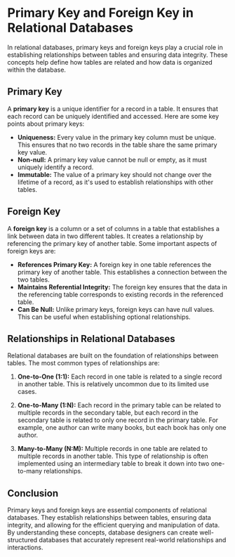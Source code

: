 # Primary Key and Foreign Key in Relational Databases

In relational databases, primary keys and foreign keys play a crucial role in establishing relationships between tables and ensuring data integrity. These concepts help define how tables are related and how data is organized within the database.

## Primary Key

A **primary key** is a unique identifier for a record in a table. It ensures that each record can be uniquely identified and accessed. Here are some key points about primary keys:

- **Uniqueness:** Every value in the primary key column must be unique. This ensures that no two records in the table share the same primary key value.
- **Non-null:** A primary key value cannot be null or empty, as it must uniquely identify a record.
- **Immutable:** The value of a primary key should not change over the lifetime of a record, as it's used to establish relationships with other tables.

## Foreign Key

A **foreign key** is a column or a set of columns in a table that establishes a link between data in two different tables. It creates a relationship by referencing the primary key of another table. Some important aspects of foreign keys are:

- **References Primary Key:** A foreign key in one table references the primary key of another table. This establishes a connection between the two tables.
- **Maintains Referential Integrity:** The foreign key ensures that the data in the referencing table corresponds to existing records in the referenced table.
- **Can Be Null:** Unlike primary keys, foreign keys can have null values. This can be useful when establishing optional relationships.

## Relationships in Relational Databases

Relational databases are built on the foundation of relationships between tables. The most common types of relationships are:

1. **One-to-One (1:1):** Each record in one table is related to a single record in another table. This is relatively uncommon due to its limited use cases.

2. **One-to-Many (1:N):** Each record in the primary table can be related to multiple records in the secondary table, but each record in the secondary table is related to only one record in the primary table. For example, one author can write many books, but each book has only one author.

3. **Many-to-Many (N:M):** Multiple records in one table are related to multiple records in another table. This type of relationship is often implemented using an intermediary table to break it down into two one-to-many relationships.

## Conclusion

Primary keys and foreign keys are essential components of relational databases. They establish relationships between tables, ensuring data integrity, and allowing for the efficient querying and manipulation of data. By understanding these concepts, database designers can create well-structured databases that accurately represent real-world relationships and interactions.